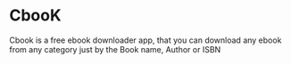# CbooK

Cbook is a free ebook downloader app, that you can download any ebook from any category
just by the Book name, Author or ISBN
